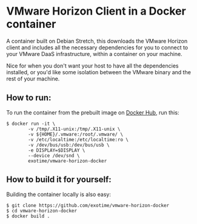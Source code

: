 # VMware Horizon Client in a Docker container

A container built on Debian Stretch, this downloads the VMware Horizon client
and includes all the necessary dependencies for you to connect to your VMware
DaaS infrastructure, within a container on your machine.

Nice for when you don't want your host to have all the dependencies installed,
or you'd like some isolation between the VMware binary and the rest of
your machine.

## How to run:
To run the container from the prebuilt image on [Docker Hub](https://hub.docker.com/r/exotime/vmware-horizon-docker/), run this:

    $ docker run -it \
            -v /tmp/.X11-unix:/tmp/.X11-unix \
            -v ${HOME}/.vmware:/root/.vmware/ \
            -v /etc/localtime:/etc/localtime:ro \
            -v /dev/bus/usb:/dev/bus/usb \
            -e DISPLAY=$DISPLAY \
            --device /dev/snd \
            exotime/vmware-horizon-docker


## How to build it for yourself:

Building the container locally is also easy:

    $ git clone https://github.com/exotime/vmware-horizon-docker
    $ cd vmware-horizon-docker
    $ docker build .

